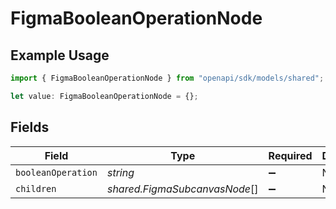 # FigmaBooleanOperationNode

## Example Usage

```typescript
import { FigmaBooleanOperationNode } from "openapi/sdk/models/shared";

let value: FigmaBooleanOperationNode = {};
```

## Fields

| Field                         | Type                          | Required                      | Description                   |
| ----------------------------- | ----------------------------- | ----------------------------- | ----------------------------- |
| `booleanOperation`            | *string*                      | :heavy_minus_sign:            | N/A                           |
| `children`                    | *shared.FigmaSubcanvasNode*[] | :heavy_minus_sign:            | N/A                           |